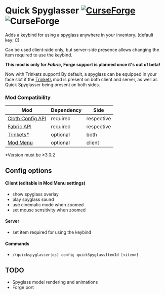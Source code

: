 # Quick Spyglasser [![CurseForge](http://cf.way2muchnoise.eu/full_494512_downloads.svg)](https://www.curseforge.com/minecraft/mc-mods/quick-spyglasser "Quick Spyglasser on CurseForge")![CurseForge](http://cf.way2muchnoise.eu/versions/494512.svg)

Adds a keybind for using a spyglass anywhere in your inventory. (default key: C)

Can be used client-side only, but server-side presence allows changing the item required to use the keybind.

**This mod is only for _Fabric_, Forge support is planned once it's out of beta!**

Now with Trinkets support! By default, a spyglass can be equipped in your face slot if the 
[Trinkets](https://www.curseforge.com/minecraft/mc-mods/trinkets-fabric) mod is present on both client and server, 
as well as Quick Spyglasser being present on both sides.

### Mod Compatibility
| Mod | Dependency | Side |
| --- | --- | --- |
| [Cloth Config API](https://www.curseforge.com/minecraft/mc-mods/cloth-config) | required | respective |
| [Fabric API](https://www.curseforge.com/minecraft/mc-mods/fabric-api) | required | respective |
| [Trinkets*](https://www.curseforge.com/minecraft/mc-mods/trinkets-fabric) | optional | both |
| [Mod Menu](https://www.curseforge.com/minecraft/mc-mods/modmenu) | optional | client |
*Version must be ≥3.0.2

## Config options
#### Client (editable in Mod Menu settings)
- show spyglass overlay
- play spyglass sound
- use cinematic mode when zoomed
- set mouse sensitivity when zoomed
#### Server
- set item required for using the keybind
#### Commands
- `/(quickspyglasser|qs) config quickSpyglassItemId [<item>]`

## TODO
- Spyglass model rendering and animations
- Forge port
